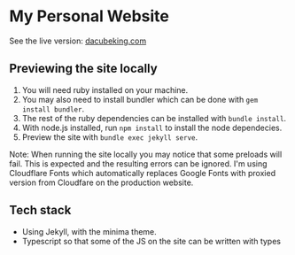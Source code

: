 # My Personal Website

See the live version:
[dacubeking.com](https://dacubeking.com)

## Previewing the site locally

1. You will need ruby installed on your machine.
2. You may also need to install bundler which can be done with `gem install bundler`.
3. The rest of the ruby dependencies can be installed with `bundle install`.
4. With node.js installed, run `npm install` to install the node dependecies.
5. Preview the site with `bundle exec jekyll serve`.

Note: When running the site locally you may notice that some preloads will fail. This is expected and the resulting errors can be ignored. I'm using Cloudflare Fonts which automatically replaces Google Fonts with proxied version from Cloudfare on the production website. 
## Tech stack

- Using Jekyll, with the minima theme.
- Typescript so that some of the JS on the site can be written with types

